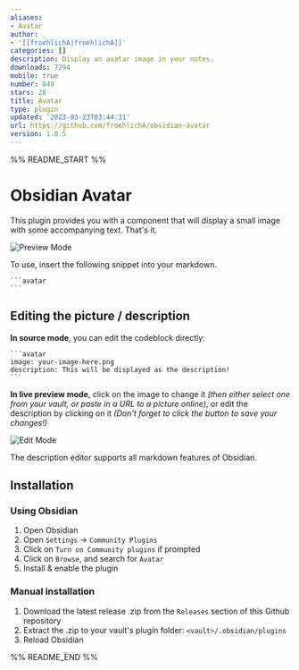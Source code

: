```yaml
---
aliases:
- Avatar
author:
- '[[froehlichA|froehlichA]]'
categories: []
description: Display an avatar image in your notes.
downloads: 7294
mobile: true
number: 849
stars: 28
title: Avatar
type: plugin
updated: '2023-03-23T03:44:31'
url: https://github.com/froehlichA/obsidian-avatar
version: 1.0.5
---
```


%% README_START %%

# Obsidian Avatar

This plugin provides you with a component that will display a small image with some accompanying text. That's it.

![Preview Mode](./docs/avatar_preview.PNG)

To use, insert the following snippet into your markdown.

````
```avatar
```
````

## Editing the picture / description

**In source mode**, you can edit the codeblock directly:

````
```avatar
image: your-image-here.png
description: This will be displayed as the description!
```
````

**In live preview mode**, click on the image to change it *(then either select one from your vault, or paste in a URL to a picture online)*, or edit the description by clicking on it *(Don't forget to click the button to save your changes!)*

![Edit Mode](./docs/avatar_edit.PNG)

The description editor supports all markdown features of Obsidian.

## Installation

### Using Obsidian

1. Open Obsidian
2. Open `Settings` -> `Community Plugins`
3. Click on `Turn on Community plugins` if prompted
4. Click on `Browse`, and search for `Avatar`
6. Install & enable the plugin

### Manual installation

1. Download the latest release .zip from the `Releases` section of this Github repository
2. Extract the .zip to your vault's plugin folder: `<vault>/.obsidian/plugins`
3. Reload Obsidian


%% README_END %%